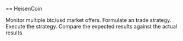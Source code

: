 == HeisenCoin

Monitor multiple btc/usd market offers.
Formulate an trade strategy.
Execute the strategy.
Compare the expected results against the actual results.
